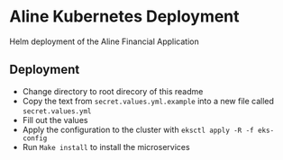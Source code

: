 # Aline Kubernetes Deployment

Helm deployment of the Aline Financial Application

## Deployment

- Change directory to root direcory of this readme
- Copy the text from `secret.values.yml.example` into a new file called `secret.values.yml`
- Fill out the values
- Apply the configuration to the cluster with `eksctl apply -R -f eks-config`
- Run `Make install` to install the microservices
